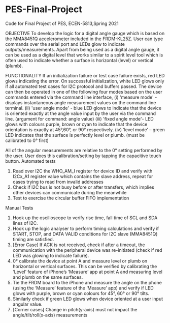 # PES-Final-Project
Code for Final Project of PES, ECEN-5813,Spring 2021

OBJECTIVE
To develop the logic for a digital angle gauge which is based on the MMA8451Q accelerometer included in the FRDM-KL25Z. User can type commands over the serial port and LEDs glow to indicate outputs/measurements. Apart from being used as a digital angle gauge, it can be used as a digital level that works similar to a spirit level tool which is often used to indicate whether a surface is horizontal (level) or vertical (plumb).

FUNCTIONALITY
	If an initialization failure or test case failure exists, red LED glows indicating the error.
On successful initialization, white LED glows only if all automated test cases for I2C protocol and buffers passed. 
The device can then be operated in one of the following four modes based on the user commands entered via the command line interface,
(i) 'measure mode' - displays instantaneous angle measurement values on the command line terminal.
(ii) 'user angle mode' - blue LED glows to indicate that the device is oriented exactly at the angle value input by the user via the command line. (argument for command: angle value)
(iii) 'fixed angle mode'- LED glows with colours purple, brown or cyan to indicate that the device orientation is exactly at 45°,60°, or 90° respectively. 
(iv) ‘level mode’ – green LED indicates that the surface is perfectly level or plumb. (must be calibrated to 0° first)

All of the angular measurements are relative to the 0° setting performed by the user. User does this calibration/setting by tapping the capacitive touch button.
Automated tests
1)	Read over I2C the WHO_AM_I register for device ID and verify with I2Cx_A1 register value which contains the slave address, repeat for cases trying to read from invalid addresses
2)	Check if I2C bus is not busy before or after transfers, which implies other devices can communicate during the meanwhile
3)	Test to exercise the circular buffer FIFO implementation

Manual Tests

1)	Hook up the oscilloscope to verify rise time, fall time of SCL and SDA lines of I2C.
2)	Hook up the logic analyser to perform timing calculations and verify if START, STOP, and DATA VALID conditions for I2C slave (MMA8451Q) timing are satisfied.
3)	[Error Case] If ACK is not received, check if after a timeout, the communication with the peripheral device was re-initiated (check if red LED was glowing to indicate failure).
4)	0° calibrate the device at point A and measure level or plumb on horizontal or vertical surfaces. This can be verified by calibrating the ‘Level’ feature of iPhone’s ‘Measure’ app at point A and measuring level and plumb on the same surfaces.
5)	Tie the FRDM board to the iPhone and measure the angle on the phone (using the ‘Measure’ feature of the ‘Measure’ app) and verify if LED glows with purple, brown or cyan colours for 45°, 60° or 90° tilts. 
6)	Similarly check if green LED glows when device oriented at a user input angular value.
7)	[Corner cases] Change in pitch(y-axis) must not impact the angle/tilt/roll(x-axis) measurements

